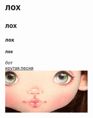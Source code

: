 # **лох**    
## **лох**    
### **лох**
#### **лох**    
_бот_   
[крутая песня](https://www.youtube.com/watch?v=d8IJpspU2m0)     
![понос](doge.png)    
